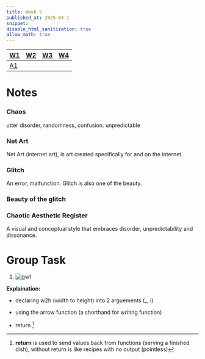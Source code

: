 ```yaml
---
title: Week 5
published_at: 2025-04-1
snippet:
disable_html_sanitization: true
allow_math: true
---
```


| [W1](https://waikei1-creative-co-63.deno.dev/week1) | [W2](https://waikei1-creative-co-63.deno.dev/week2) | [W3](https://waikei1-creative-co-63.deno.dev/week3) | [W4](https://waikei1-creative-co-63.deno.dev/week4) |
| --------------------------------------------------- | --------------------------------------------------- | --------------------------------------------------- | --------------------------------------------------- |
| [A1](https://waikei1-creative-co-63.deno.dev/A1)    |

# Notes

### Chaos

utter disorder, randomness, confusion. unpredictable

### Net Art

Net Art (internet art), is art created specifically for and on the internet.

### Glitch

An error, malfunction. Glitch is also one of the beauty.

### Beauty of the glitch

### Chaotic Aesthetic Register

A visual and conceptual style that embraces disorder, unpredictability and dissonance.

# Group Task

1.  ![gw1](/w05s1/gw1.png)

**Explaination:**

- declaring w2h (width to height) into 2 arguements (\_, i)

- using the arrow function (a shorthand for writing function)

- return [^2]  
  [^2]: **return** is used to send values back from functions (serving a finished dish), without return is like recipes with no output (pointless)

<script src="./scripts/p5.js"></script>

<canvas id="p5_example"></canvas>

<script>
    const cnv = document.getElementById ("p5_example")
    const w = cnv.parentNode.scrollWidth
    const h = w * 9 / 16

    function setup () {
        createCanvas (w, h, P2D, cnv)
    }

    function draw () {
        background (`red`)
        console.log (frameCount)
    }





</script>
